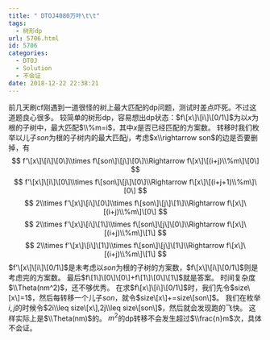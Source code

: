 ```yaml
---
title: " DTOJ4080万叶\t\t"
tags:
  - 树形dp
url: 5706.html
id: 5706
categories:
  - DTOJ
  - Solution
  - 不会证
date: 2018-12-22 22:38:21
---
```


前几天刷cf刚遇到一道很怪的树上最大匹配的dp问题，测试时差点吓死。不过这道题良心很多。 较简单的树形dp，容易想出dp状态：$f\[x\]\[i\]\[0/1\]$为以$x$为根的子树中，最大匹配$\\%m=i$，其中$x$是否已经匹配的方案数。 转移时我们枚举以儿子$son​$为根的子树内的最大匹配$j​$，考虑$x\\rightarrow son​$的边是否要删掉，有 $$ f'\[x\]\[i\]\[0\]\\times f\[son\]\[j\]\[0\]\\Rightarrow f\[x\]\[(i+j)\\%m\]\[0\] $$ $$ f'\[x\]\[i\]\[0\]\\times f\[son\]\[j\]\[0\]\\Rightarrow f\[x\]\[(i+j+1)\\%m\]\[0\] $$ $$ 2\\times f'\[x\]\[i\]\[0\]\\times f\[son\]\[j\]\[1\]\\Rightarrow f\[x\]\[(i+j)\\%m\]\[0\] $$ $$ 2\\times f'\[x\]\[i\]\[1\]\\times f\[son\]\[j\]\[0\]\\Rightarrow f\[x\]\[(i+j)\\%m\]\[1\] $$ $$ 2\\times f'\[x\]\[i\]\[1\]\\times f\[son\]\[j\]\[1\]\\Rightarrow f\[x\]\[(i+j)\\%m\]\[1\] $$ $f'\[x\]\[i\]\[0/1\]$是未考虑以$son$为根的子树的方案数，$f\[x\]\[i\]\[0/1\]$则是考虑完的方案数。 最后$f\[1\]\[0\]\[0\]+f\[1\]\[0\]\[1\]$就是答案。 时间复杂度$\\Theta(nm^2)$，还不够优秀。 在求$f\[x\]\[i\]\[0/1\]$时，我们先令$size\[x\]=1$，然后每转移一个儿子$son$，就令$size\[x\]+=size\[son\]$。 我们在枚举$i,j$的时候令$2i\\leq size\[x\],2j\\leq size\[son\]$，然后就会发现跑的飞快。 这样实际上是$\\Theta(nm)$的。 $m^2$的dp转移不会发生超过$\\frac{n}m$次，具体不会证。